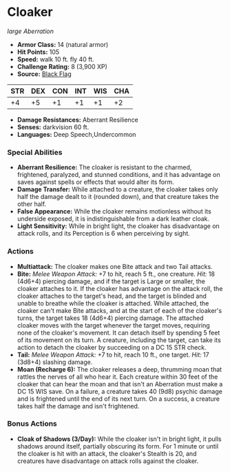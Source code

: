# Cloaker

*large* *Aberration*

- **Armor Class:** 14 (natural armor)
- **Hit Points:** 105 
- **Speed:** walk 10 ft. fly 40 ft.
- **Challenge Rating:** 8 (3,900 XP)
- **Source:** [Black Flag](https://koboldpress.com/kpstore/product/tovrpg-pg-mv/)

| STR | DEX | CON | INT | WIS | CHA |
| --- | --- | --- | --- | --- | --- |
| +4 | +5 | +1 | +1 | +1 | +2 |

- **Damage Resistances:** Aberrant Resilience
- **Senses:** darkvision 60 ft.
- **Languages:** Deep Speech,Undercommon

### Special Abilities

- **Aberrant Resilience:** The cloaker is resistant to the charmed, frightened, paralyzed, and stunned conditions, and it has advantage on saves against spells or effects that would alter its form.
- **Damage Transfer:** While attached to a creature, the cloaker takes only half the damage dealt to it (rounded down), and that creature takes the other half.
- **False Appearance:** While the cloaker remains motionless without its underside exposed, it is indistinguishable from a dark leather cloak.
- **Light Sensitivity:** While in bright light, the cloaker has disadvantage on attack rolls, and its Perception is 6 when perceiving by sight.

### Actions

- **Multiattack:** The cloaker makes one Bite attack and two Tail attacks.
- **Bite:** _Melee Weapon Attack:_ +7 to hit, reach 5 ft., one creature. _Hit:_ 18 (4d6+4) piercing damage, and if the target is Large or smaller, the cloaker attaches to it. If the cloaker has advantage on the attack roll, the cloaker attaches to the target's head, and the target is blinded and unable to breathe while the cloaker is attached. While attached, the cloaker can't make Bite attacks, and at the start of each of the cloaker's turns, the target takes 18 (4d6+4) piercing damage. The attached cloaker moves with the target whenever the target moves, requiring none of the cloaker's movement. It can detach itself by spending 5 feet of its movement on its turn. A creature, including the target, can take its action to detach the cloaker by succeeding on a DC 15 STR check.
- **Tail:** _Melee Weapon Attack:_ +7 to hit, reach 10 ft., one target. _Hit:_ 17 (3d8+4) slashing damage.
- **Moan (Recharge 6):** The cloaker releases a deep, thrumming moan that rattles the nerves of all who hear it. Each creature within 30 feet of the cloaker that can hear the moan and that isn't an Aberration must make a DC 15 WIS save. On a failure, a creature takes 40 (9d8) psychic damage and is frightened until the end of its next turn. On a success, a creature takes half the damage and isn't frightened.

### Bonus Actions

- **Cloak of Shadows (3/Day):** While the cloaker isn't in bright light, it pulls shadows around itself, partially obscuring its form. For 1 minute or until the cloaker is hit with an attack, the cloaker's Stealth is 20, and creatures have disadvantage on attack rolls against the cloaker.
